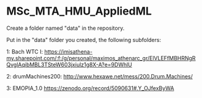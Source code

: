 # MSc_MTA_HMU_AppliedML

Create a folder named "data" in the repository.

Put in the "data" folder you created, the following subfolders:

1: Bach WTC I:
https://imisathena-my.sharepoint.com/:f:/g/personal/maximos_athenarc_gr/ElVLEFfMBHRNgRQvglAqibMBL3TSteW603jxiulz1g8X-A?e=9DWhlU

2: drumMachines200:
http://www.hexawe.net/mess/200.Drum.Machines/

3: EMOPIA\_1.0
https://zenodo.org/record/5090631#.Y_OJfexByWA
